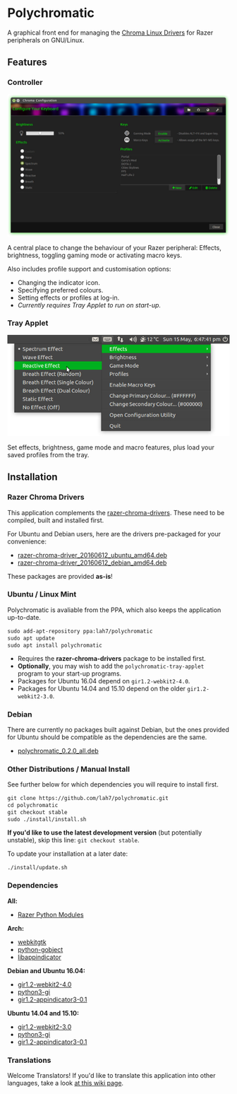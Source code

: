 # Polychromatic

A graphical front end for managing the [Chroma Linux Drivers](http://pez2001.github.io/razer_chroma_drivers/) for Razer peripherals on GNU/Linux.


## Features

### Controller

![Screenshot of Controller](source/screenshots/controller.jpg)

A central place to change the behaviour of your Razer peripheral: Effects, brightness, toggling gaming mode or activating macro keys.

Also includes profile support and customisation options:

* Changing the indicator icon.
* Specifying preferred colours.
* Setting effects or profiles at log-in.
 * _Currently requires Tray Applet to run on start-up._


### Tray Applet

![Screenshot of Tray Applet](source/screenshots/tray.jpg)

Set effects, brightness, game mode and macro features, plus load your saved profiles from the tray.


## Installation

### Razer Chroma Drivers
This application complements the [razer-chroma-drivers](http://pez2001.github.io/razer_chroma_drivers/). These need to be compiled, built and installed first.

For Ubuntu and Debian users, here are the drivers pre-packaged for your convenience:

 * [razer-chroma-driver_20160612_ubuntu_amd64.deb](https://github.com/lah7/polychromatic/releases/download/v0.2.0/razer-chroma-driver_20160612_ubuntu_amd64.deb)
 * [razer-chroma-driver_20160612_debian_amd64.deb](https://github.com/lah7/polychromatic/releases/download/v0.2.0/razer-chroma-driver_20160612_debian_amd64.deb)

These packages are provided **as-is**!


### Ubuntu / Linux Mint

Polychromatic is avaliable from the PPA, which also keeps the application up-to-date.

    sudo add-apt-repository ppa:lah7/polychromatic
    sudo apt update
    sudo apt install polychromatic

* Requires the **razer-chroma-drivers** package to be installed first.
* **Optionally**, you may wish to add the `polychromatic-tray-applet` program to your start-up programs.
* Packages for Ubuntu 16.04 depend on `gir1.2-webkit2-4.0`.
* Packages for Ubuntu 14.04 and 15.10 depend on the older `gir1.2-webkit2-3.0`.


### Debian

There are currently no packages built against Debian, but the ones provided for Ubuntu should be compatible as the dependencies are the same.

* [polychromatic_0.2.0_all.deb](https://github.com/lah7/polychromatic/releases/download/v0.2.0/polychromatic_0.2.0_all.deb)


### Other Distributions / Manual Install

See further below for which dependencies you will require to install first.

    git clone https://github.com/lah7/polychromatic.git
    cd polychromatic
    git checkout stable
    sudo ./install/install.sh

**If you'd like to use the latest development version** (but potentially unstable), skip this line: `git checkout stable`.

To update your installation at a later date:

    ./install/update.sh


### Dependencies

**All:**
* [Razer Python Modules](https://github.com/pez2001/razer_chroma_drivers)

**Arch:**
* [webkitgtk](https://www.archlinux.org/packages/extra/x86_64/webkitgtk/)
* [python-gobject](https://www.archlinux.org/packages/extra/x86_64/python-gobject/)
* [libappindicator](https://aur.archlinux.org/pkgbase/libappindicator/?comments=all)

**Debian and Ubuntu 16.04:**
* [gir1.2-webkit2-4.0](https://packages.debian.org/sid/gir1.2-webkit2-4.0)
* [python3-gi](https://packages.debian.org/sid/python3-gi)
* [gir1.2-appindicator3-0.1](https://packages.debian.org/sid/gir1.2-appindicator3-0.1)

**Ubuntu 14.04 and 15.10:**
* [gir1.2-webkit2-3.0](https://packages.debian.org/sid/gir1.2-webkit2-3.0)
* [python3-gi](https://packages.debian.org/sid/python3-gi)
* [gir1.2-appindicator3-0.1](https://packages.debian.org/sid/gir1.2-appindicator3-0.1)


### Translations
Welcome Translators! If you'd like to translate this application
into other languages, take a look [at this wiki page](https://github.com/lah7/polychromatic/wiki/How-to-translate-the-application.).
